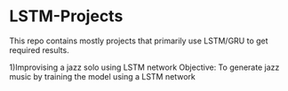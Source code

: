 # LSTM-Projects
This repo contains mostly projects that primarily use LSTM/GRU to get required results.

1)Improvising a jazz solo using LSTM network
Objective:
To generate jazz music by training the model using a LSTM network

